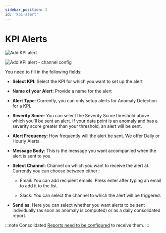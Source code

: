 ```yaml
---
sidebar_position: 2
id: 'kpi-alert'
---
```


# KPI Alerts

![Add KPI alert](/img/Alerts/add_alert_1.png)

![Add KPI alert - channel config](/img/Alerts/add_alert_2.png)


You need to fill in the following fields:

-   **Select KPI**: Select the KPI for which you want to set up the alert

-   **Name of your Alert**: Provide a name for the alert

-   **Alert Type**: Currently, you can only setup alerts for Anomaly Detection for a KPI.

-   **Severity Score**: You can select the Severity Score threshold above which you'll be sent an alert. If your data point is an anomaly and has a severity score 
    greater than your threshold, an alert will be sent.

-   **Alert Frequency**: How frequently will the alert be sent. We offer Daily or Hourly Alerts.

-   **Message Body**: This is the message you want accompanied when the alert is sent to you.

-   **Select Channel**: Channel on which you want to receive the alert at. Currently you can choose between either :

    -   Email: You can add recipient emails. Press enter after typing an email to add it to the list.

    -   Slack: You can select the channel to which the alert will be triggered.

-  **Send as**: Here you can select whether you want alerts to be sent individually (as soon as anomaly is computed) or as a daily consolidated report.

:::note
Consolidated [Reports need to be configured](/Alerts/Alert_Report_Settings.md) to receive them.
:::


